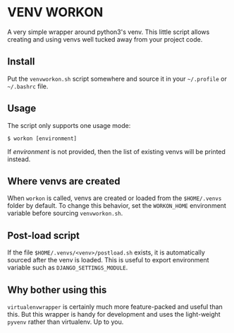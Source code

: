VENV WORKON
===========

A very simple wrapper around python3's venv. This little script
allows creating and using venvs well tucked away from your project
code.

## Install
Put the `venvworkon.sh` script somewhere and source it in your
`~/.profile` or `~/.bashrc` file.

## Usage
The script only supports one usage mode:

    $ workon [environment]

If *environment* is not provided, then the list of existing venvs
will be printed instead.

## Where venvs are created
When `workon` is called, venvs are created or loaded from the
`$HOME/.venvs` folder by default.
To change this behavior, set the `WORKON_HOME` environment
variable before sourcing `venvworkon.sh`.

## Post-load script
If the file `$HOME/.venvs/<venv>/postload.sh` exists, it is
automatically sourced after the venv is loaded. This is useful
to export environment variable such as `DJANGO_SETTINGS_MODULE`.

## Why bother using this
`virtualenvwrapper` is certainly much more feature-packed and
useful than this. But this wrapper is handy for development and
uses the light-weight `pyvenv` rather than virtualenv. Up to you.
